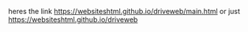 heres the link https://websiteshtml.github.io/driveweb/main.html or just https://websiteshtml.github.io/driveweb
